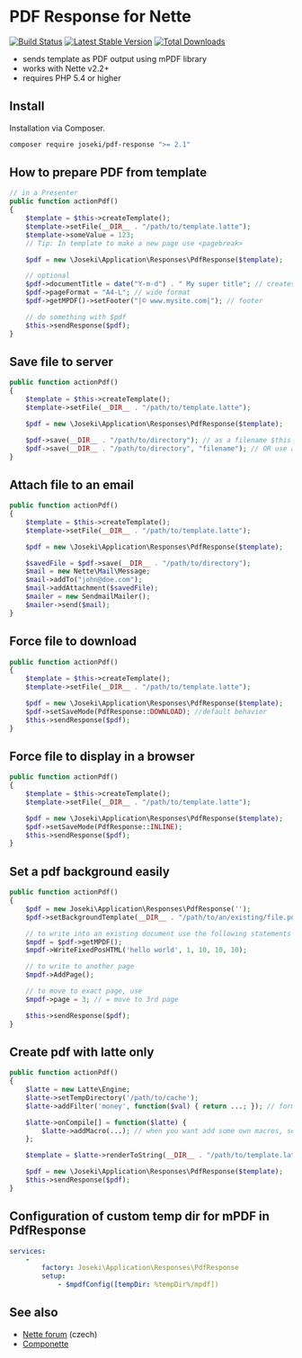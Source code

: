 PDF Response for Nette
===

[![Build Status](https://travis-ci.org/Joseki/PdfResponse.svg?branch=master)](https://travis-ci.org/Joseki/PdfResponse)
[![Latest Stable Version](https://poser.pugx.org/joseki/pdf-response/v/stable)](https://packagist.org/packages/joseki/pdf-response)
[![Total Downloads](https://poser.pugx.org/joseki/pdf-response/downloads)](https://packagist.org/packages/joseki/pdf-response)

- sends template as PDF output using mPDF library
- works with Nette v2.2+
- requires PHP 5.4 or higher

Install
---
Installation via Composer.

```sh
composer require joseki/pdf-response ">= 2.1"
```


How to prepare PDF from template
---

```php
// in a Presenter
public function actionPdf()
{
    $template = $this->createTemplate();
    $template->setFile(__DIR__ . "/path/to/template.latte");
    $template->someValue = 123;
    // Tip: In template to make a new page use <pagebreak>

    $pdf = new \Joseki\Application\Responses\PdfResponse($template);

    // optional
    $pdf->documentTitle = date("Y-m-d") . " My super title"; // creates filename 2012-06-30-my-super-title.pdf
    $pdf->pageFormat = "A4-L"; // wide format
    $pdf->getMPDF()->setFooter("|© www.mysite.com|"); // footer

    // do something with $pdf
    $this->sendResponse($pdf);
}
```

Save file to server
---

```php
public function actionPdf()
{
    $template = $this->createTemplate();
    $template->setFile(__DIR__ . "/path/to/template.latte");

    $pdf = new \Joseki\Application\Responses\PdfResponse($template);

    $pdf->save(__DIR__ . "/path/to/directory"); // as a filename $this->documentTitle will be used
    $pdf->save(__DIR__ . "/path/to/directory", "filename"); // OR use a custom name
}
```

Attach file to an email
---

```php
public function actionPdf()
{
    $template = $this->createTemplate();
    $template->setFile(__DIR__ . "/path/to/template.latte");

    $pdf = new \Joseki\Application\Responses\PdfResponse($template);

    $savedFile = $pdf->save(__DIR__ . "/path/to/directory");
    $mail = new Nette\Mail\Message;
    $mail->addTo("john@doe.com");
    $mail->addAttachment($savedFile);
    $mailer = new SendmailMailer();
    $mailer->send($mail);
}
```

Force file to download
---

```php
public function actionPdf()
{
    $template = $this->createTemplate();
    $template->setFile(__DIR__ . "/path/to/template.latte");

    $pdf = new \Joseki\Application\Responses\PdfResponse($template);
    $pdf->setSaveMode(PdfResponse::DOWNLOAD); //default behavior
    $this->sendResponse($pdf);
}
```

Force file to display in a browser
---

```php
public function actionPdf()
{
    $template = $this->createTemplate();
    $template->setFile(__DIR__ . "/path/to/template.latte");

    $pdf = new \Joseki\Application\Responses\PdfResponse($template);
    $pdf->setSaveMode(PdfResponse::INLINE);
    $this->sendResponse($pdf);
}
```

Set a pdf background easily
---

```php
public function actionPdf()
{
    $pdf = new Joseki\Application\Responses\PdfResponse('');
    $pdf->setBackgroundTemplate(__DIR__ . "/path/to/an/existing/file.pdf");

    // to write into an existing document use the following statements
    $mpdf = $pdf->getMPDF();
    $mpdf->WriteFixedPosHTML('hello world', 1, 10, 10, 10);

    // to write to another page
    $mpdf->AddPage();

    // to move to exact page, use
    $mpdf->page = 3; // = move to 3rd page

    $this->sendResponse($pdf);
}
```

Create pdf with latte only
---

```php
public function actionPdf()
{
    $latte = new Latte\Engine;
    $latte->setTempDirectory('/path/to/cache');
    $latte->addFilter('money', function($val) { return ...; }); // formerly registerHelper()

    $latte->onCompile[] = function($latte) {
        $latte->addMacro(...); // when you want add some own macros, see http://goo.gl/d5A1u2
    };

    $template = $latte->renderToString(__DIR__ . "/path/to/template.latte");

    $pdf = new \Joseki\Application\Responses\PdfResponse($template);
    $this->sendResponse($pdf);
}
```

Configuration of custom temp dir for mPDF in PdfResponse
---

```yml
services:
    -
        factory: Joseki\Application\Responses\PdfResponse
        setup:
            - $mpdfConfig([tempDir: %tempDir%/mpdf])
```

See also
---

- [Nette forum](https://forum.nette.org/cs/3726-addon-pdfresponse-pdfresponse) (czech)
- [Componette](https://componette.com/joseki/pdfresponse/)
